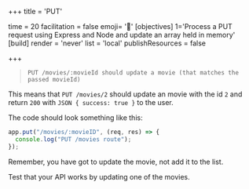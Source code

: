 +++
title = 'PUT'

time = 20
facilitation = false
emoji= '📨'
[objectives]
    1='Process a PUT request using Express and Node and update an array held in memory'
[build]
  render = 'never'
  list = 'local'
  publishResources = false

+++

> `PUT /movies/:movieId should update a movie (that matches the passed movieId)`

This means that `PUT /movies/2` should update an movie with the id `2` and return `200` with `JSON { success: true }` to the user.

The code should look something like this:

```js
app.put("/movies/:movieID", (req, res) => {
  console.log("PUT /movies route");
});
```

Remember, you have got to update the movie, not add it to the list.

Test that your API works by updating one of the movies.
